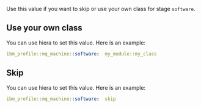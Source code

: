 Use this value if you want to skip or use your own class for stage `software`.

## Use your own class

You can use hiera to set this value. Here is an example:

```yaml
ibm_profile::mq_machine::software:  my_module::my_class
```

## Skip

You can use hiera to set this value. Here is an example:

```yaml
ibm_profile::mq_machine::software:  skip
```